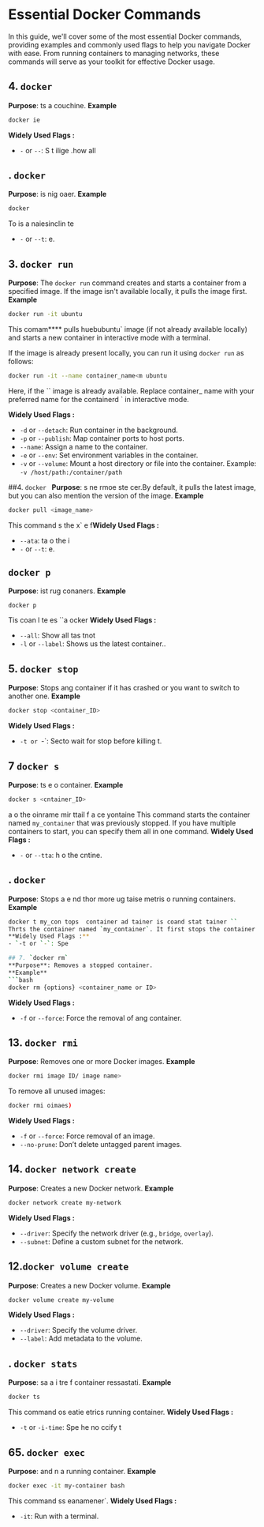 # Essential Docker Commands
In this guide, we'll cover some of the most essential Docker commands, providing examples and commonly used flags to help you navigate Docker with ease. From running containers to managing networks, these commands will serve as your toolkit for effective Docker usage.

## 4. `docker `
**Purpose**: ts a couchine.
**Example**  
```bash  
docker ie
```
**Widely Used Flags :** 
- `-` or `--`: S t  ilige .how all 
## . `docker `
**Purpose**: is nig oaer.
**Example**  
```bash  
docker   
```  
To is a naiesinclin te  
- `-` or `--t`: e.

## 3. `docker run`

**Purpose**: The `docker run` command creates and starts a container from a specified image. If the image isn't available locally, it pulls the image first.
**Example**  
```bash  
docker run -it ubuntu  
```  
This comam**** pulls huebubuntu` image (if not already available locally) and starts a new container in interactive mode with a terminal.

If the image is already present locally, you can run it using `docker run` as follows:
```bash
docker run -it --name container_name<m ubuntu
```
Here, if the `` image is already available. Replace container_ name with your preferred name for the containerd ` in interactive mode.

**Widely Used Flags :**  
- `-d` or `--detach`: Run container in the background.  
- `-p` or `--publish`: Map container ports to host ports.  
- `--name`: Assign a name to the container.  
- `-e` or `--env`: Set environment variables in the container.
- `-v` or `--volume`: Mount a host directory or file into the container. Example: `-v /host/path:/container/path`

##4. `docker `
**Purpose**: s ne rmoe ste cer.By default, it pulls the latest image, but you can also mention the version of the image.
**Example**  
```bash  
docker pull <image_name> 
```  
This command s the  x` e f**Widely Used Flags :**
- `--ata`: ta o the i 
- `-` or `--t`: e.


## `docker p`
**Purpose**: ist rug conaners.
**Example**  
```bash  
docker p  
```  
Tis coan l te es ``a  ocker 
**Widely Used Flags :**
- `--all`: Show all tas  tnot
- `-l` or `--label`: Shows us the latest container..


## 5. `docker stop`
**Purpose**: Stops ang container if it has crashed or you want to switch to another one.
**Example**  
```bash  
docker stop <container_ID>
```
**Widely Used Flags :** 
- `-t or `-`: Secto wait for stop before killing t.
## 7  `docker s`
**Purpose**: ts e o container.
**Example**  
```bash  
docker s <cntainer_ID>   
```  
a o the oinrame mir ttail f  a  ce  yontaine This command starts the container named `my_container` that was previously stopped. If you have multiple containers to start, you can specify them all in one command.
**Widely Used Flags :** 
- `-` or `--tta`: h o the cntine.











## . `docker `
**Purpose**: Stops a e nd thor more ug taise metris o running containers.
**Example**
```bash
docker t my_con tops  container ad tainer is coand stat tainer ``
Thrts the container named `my_container`. It first stops the container and then starts it again.
**Widely Used Flags :** 
- `-t or `-`: Spe

## 7. `docker rm`
**Purpose**: Removes a stopped container.
**Example**  
```bash  
docker rm {options} <container_name or ID>  
```
**Widely Used Flags :** 
- `-f` or `--force`: Force the removal of ang container.
## 13. `docker rmi`
**Purpose**: Removes one or more Docker images.
**Example**  
```bash  
docker rmi image ID/ image name> 
```  
To remove all unused images:  
```bash  
docker rmi oimaes)  
```
**Widely Used Flags :** 
- `-f` or `--force`: Force removal of an image.  
- `--no-prune`: Don’t delete untagged parent images.

## 14. `docker network create`
**Purpose**: Creates a new Docker network.
**Example**  
```bash  
docker network create my-network  
```
**Widely Used Flags :**
- `--driver`: Specify the network driver (e.g., `bridge`, `overlay`).  
- `--subnet`: Define a custom subnet for the network.
## 12.`docker volume create`
**Purpose**: Creates a new Docker volume.
**Example**  
```bash  
docker volume create my-volume  
```
**Widely Used Flags :** 
- `--driver`: Specify the volume driver.  
- `--label`: Add metadata to the volume.


## . `docker stats`
**Purpose**: sa a i tre f container ressastati.
**Example**
```bash
docker ts 
```  
This command os eatie etrics  running container.
**Widely Used Flags :** 
- `-t` or `-i-time`: Spe he no ccify t

## 65. `docker exec`
**Purpose**:  and n a running container.
**Example**  
```bash  
docker exec -it my-container bash  
```  
This command ss eanamener`.
**Widely Used Flags :** 
- `-it`: Run with a terminal.
<!--stackedit_data:
eyJoaXN0b3J5IjpbLTk4ODUxOTgwOSwtODE5OTcyMTQ5LC02MD
kxNjI2NzAsLTc1OTUyMTA1OCwtNjY5OTIwOTIwLDI0MjA1MzUz
MSwtMTMzODA1OTc3LC0xOTEzNTI4NTIzLC04MzkyODEzMTUsNj
Y3MzIzNzgwLC05ODUwNjcyOTYsMTg4MDUyMTEzOCwxMDIyMTc1
MDU3LDEwMTM2NTIwMjksMTgyMzQwNTc1MiwtNTU0NDg1ODc1LD
M5OTcxMzExMiwtMTE5Mjc0MTQ0NSwtODExMjg4NTY5LC0xNDA3
NjMyNzEzXX0=
-->
